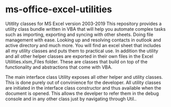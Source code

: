 # ms-office-excel-utilities
Utitlity classes for MS Excel version 2003-2019
This repository provides a utility class bundle written in VBA that will help you automate complex tasks such as importing, exporting and syncing with other sheets. Doing file management with ease. Looking up and resolving contacts in outlook and active directory and much more.
You will find an excel sheet that includes all my utility classes and puts them to practical use.
In addition the utility and all other helper classes are exported in their own files in the Excel Utilities.xlsm_Files folder.
These are classes that build on top of the functionality and abstractions that come with VBA.

The main interface class Utility exposes all other helper and utility classes. This is done purely out of convinience for the developer. All utility classes are initiated in the interface class constructor and thus available when the document is opened.
This allows the develper to refer them in the debug console and in any other class just by navigating through Util.<class>.

